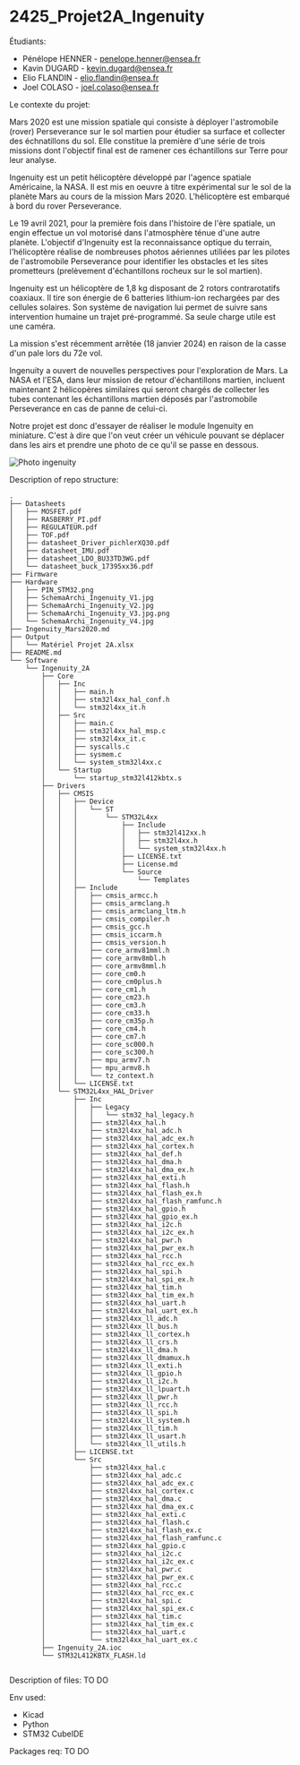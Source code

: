 # 2425_Projet2A_Ingenuity

Étudiants: 

- Pénélope HENNER - penelope.henner@ensea.fr
- Kavin DUGARD - kevin.dugard@ensea.fr 
- Elio FLANDIN - elio.flandin@ensea.fr
- Joel COLASO - joel.colaso@ensea.fr


Le contexte du projet:

Mars 2020 est une mission spatiale qui consiste à déployer l'astromobile (rover) Perseverance sur le sol martien pour étudier sa surface et collecter des échnatillons du sol. Elle constitue la première d'une série de trois missions dont l'objectif final est de ramener ces échantillons sur Terre pour leur analyse.

Ingenuity est un petit hélicoptère développé par l'agence spatiale Américaine, la NASA. Il est mis en oeuvre à titre expérimental sur le sol de la planète Mars au cours de la mission Mars 2020. L'hélicoptère est embarqué à bord du rover Perseverance.

Le 19 avril 2021, pour la première fois dans l'histoire de l'ère spatiale, un engin effectue un vol motorisé dans l'atmosphère ténue d'une autre planète. L'objectif d'Ingenuity est la reconnaissance optique du terrain, l'hélicoptère réalise de nombreuses photos aériennes utiliées par les pilotes de l'astromobile Perseverance pour identifier les obstacles et les sites prometteurs (prelèvement d'échantillons rocheux sur le sol martien).

Ingenuity est un hélicoptère de 1,8 kg disposant de 2 rotors contrarotatifs coaxiaux. Il tire son énergie de 6 batteries lithium-ion rechargées par des cellules solaires. Son système de navigation lui permet de suivre sans intervention humaine un trajet pré-programmé. Sa seule charge utile est une caméra.

La mission s'est récemment arrêtée (18 janvier 2024) en raison de la casse d'un pale lors du 72e vol.

Ingenuity a ouvert de nouvelles perspectives pour l'exploration de Mars. La NASA et l'ESA, dans leur mission de retour d'échantillons martien, incluent maintenant 2 hélicopères similaires qui seront chargés de collecter les tubes contenant les échantillons martien déposés par l'astromobile Perseverance en cas de panne de celui-ci.

 Notre projet est donc d'essayer de réaliser le module Ingenuity en miniature. C'est à dire que l'on veut créer un véhicule pouvant se déplacer dans les airs et prendre une photo de ce qu'il se passe en dessous.

![Photo ingenuity](https://github.com/joel-colaso/2324_Projet1AB_-ingenuity-/assets/161329228/e31ebabd-f48c-485a-bf0c-799dc236c984)

Description of repo structure:

```
.
├── Datasheets
│   ├── MOSFET.pdf
│   ├── RASBERRY_PI.pdf
│   ├── REGULATEUR.pdf
│   ├── TOF.pdf
│   ├── datasheet_Driver_pichlerXQ30.pdf
│   ├── datasheet_IMU.pdf
│   ├── datasheet_LDO_BU33TD3WG.pdf
│   └── datasheet_buck_17395xx36.pdf
├── Firmware
├── Hardware
│   ├── PIN_STM32.png
│   ├── SchemaArchi_Ingenuity_V1.jpg
│   ├── SchemaArchi_Ingenuity_V2.jpg
│   ├── SchemaArchi_Ingenuity_V3.jpg.png
│   └── SchemaArchi_Ingenuity_V4.jpg
├── Ingenuity_Mars2020.md
├── Output
│   └── Matériel Projet 2A.xlsx
├── README.md
└── Software
    └── Ingenuity_2A
        ├── Core
        │   ├── Inc
        │   │   ├── main.h
        │   │   ├── stm32l4xx_hal_conf.h
        │   │   └── stm32l4xx_it.h
        │   ├── Src
        │   │   ├── main.c
        │   │   ├── stm32l4xx_hal_msp.c
        │   │   ├── stm32l4xx_it.c
        │   │   ├── syscalls.c
        │   │   ├── sysmem.c
        │   │   └── system_stm32l4xx.c
        │   └── Startup
        │       └── startup_stm32l412kbtx.s
        ├── Drivers
        │   ├── CMSIS
        │   │   ├── Device
        │   │   │   └── ST
        │   │   │       └── STM32L4xx
        │   │   │           ├── Include
        │   │   │           │   ├── stm32l412xx.h
        │   │   │           │   ├── stm32l4xx.h
        │   │   │           │   └── system_stm32l4xx.h
        │   │   │           ├── LICENSE.txt
        │   │   │           ├── License.md
        │   │   │           └── Source
        │   │   │               └── Templates
        │   │   ├── Include
        │   │   │   ├── cmsis_armcc.h
        │   │   │   ├── cmsis_armclang.h
        │   │   │   ├── cmsis_armclang_ltm.h
        │   │   │   ├── cmsis_compiler.h
        │   │   │   ├── cmsis_gcc.h
        │   │   │   ├── cmsis_iccarm.h
        │   │   │   ├── cmsis_version.h
        │   │   │   ├── core_armv81mml.h
        │   │   │   ├── core_armv8mbl.h
        │   │   │   ├── core_armv8mml.h
        │   │   │   ├── core_cm0.h
        │   │   │   ├── core_cm0plus.h
        │   │   │   ├── core_cm1.h
        │   │   │   ├── core_cm23.h
        │   │   │   ├── core_cm3.h
        │   │   │   ├── core_cm33.h
        │   │   │   ├── core_cm35p.h
        │   │   │   ├── core_cm4.h
        │   │   │   ├── core_cm7.h
        │   │   │   ├── core_sc000.h
        │   │   │   ├── core_sc300.h
        │   │   │   ├── mpu_armv7.h
        │   │   │   ├── mpu_armv8.h
        │   │   │   └── tz_context.h
        │   │   └── LICENSE.txt
        │   └── STM32L4xx_HAL_Driver
        │       ├── Inc
        │       │   ├── Legacy
        │       │   │   └── stm32_hal_legacy.h
        │       │   ├── stm32l4xx_hal.h
        │       │   ├── stm32l4xx_hal_adc.h
        │       │   ├── stm32l4xx_hal_adc_ex.h
        │       │   ├── stm32l4xx_hal_cortex.h
        │       │   ├── stm32l4xx_hal_def.h
        │       │   ├── stm32l4xx_hal_dma.h
        │       │   ├── stm32l4xx_hal_dma_ex.h
        │       │   ├── stm32l4xx_hal_exti.h
        │       │   ├── stm32l4xx_hal_flash.h
        │       │   ├── stm32l4xx_hal_flash_ex.h
        │       │   ├── stm32l4xx_hal_flash_ramfunc.h
        │       │   ├── stm32l4xx_hal_gpio.h
        │       │   ├── stm32l4xx_hal_gpio_ex.h
        │       │   ├── stm32l4xx_hal_i2c.h
        │       │   ├── stm32l4xx_hal_i2c_ex.h
        │       │   ├── stm32l4xx_hal_pwr.h
        │       │   ├── stm32l4xx_hal_pwr_ex.h
        │       │   ├── stm32l4xx_hal_rcc.h
        │       │   ├── stm32l4xx_hal_rcc_ex.h
        │       │   ├── stm32l4xx_hal_spi.h
        │       │   ├── stm32l4xx_hal_spi_ex.h
        │       │   ├── stm32l4xx_hal_tim.h
        │       │   ├── stm32l4xx_hal_tim_ex.h
        │       │   ├── stm32l4xx_hal_uart.h
        │       │   ├── stm32l4xx_hal_uart_ex.h
        │       │   ├── stm32l4xx_ll_adc.h
        │       │   ├── stm32l4xx_ll_bus.h
        │       │   ├── stm32l4xx_ll_cortex.h
        │       │   ├── stm32l4xx_ll_crs.h
        │       │   ├── stm32l4xx_ll_dma.h
        │       │   ├── stm32l4xx_ll_dmamux.h
        │       │   ├── stm32l4xx_ll_exti.h
        │       │   ├── stm32l4xx_ll_gpio.h
        │       │   ├── stm32l4xx_ll_i2c.h
        │       │   ├── stm32l4xx_ll_lpuart.h
        │       │   ├── stm32l4xx_ll_pwr.h
        │       │   ├── stm32l4xx_ll_rcc.h
        │       │   ├── stm32l4xx_ll_spi.h
        │       │   ├── stm32l4xx_ll_system.h
        │       │   ├── stm32l4xx_ll_tim.h
        │       │   ├── stm32l4xx_ll_usart.h
        │       │   └── stm32l4xx_ll_utils.h
        │       ├── LICENSE.txt
        │       └── Src
        │           ├── stm32l4xx_hal.c
        │           ├── stm32l4xx_hal_adc.c
        │           ├── stm32l4xx_hal_adc_ex.c
        │           ├── stm32l4xx_hal_cortex.c
        │           ├── stm32l4xx_hal_dma.c
        │           ├── stm32l4xx_hal_dma_ex.c
        │           ├── stm32l4xx_hal_exti.c
        │           ├── stm32l4xx_hal_flash.c
        │           ├── stm32l4xx_hal_flash_ex.c
        │           ├── stm32l4xx_hal_flash_ramfunc.c
        │           ├── stm32l4xx_hal_gpio.c
        │           ├── stm32l4xx_hal_i2c.c
        │           ├── stm32l4xx_hal_i2c_ex.c
        │           ├── stm32l4xx_hal_pwr.c
        │           ├── stm32l4xx_hal_pwr_ex.c
        │           ├── stm32l4xx_hal_rcc.c
        │           ├── stm32l4xx_hal_rcc_ex.c
        │           ├── stm32l4xx_hal_spi.c
        │           ├── stm32l4xx_hal_spi_ex.c
        │           ├── stm32l4xx_hal_tim.c
        │           ├── stm32l4xx_hal_tim_ex.c
        │           ├── stm32l4xx_hal_uart.c
        │           └── stm32l4xx_hal_uart_ex.c
        ├── Ingenuity_2A.ioc
        └── STM32L412KBTX_FLASH.ld


``````


Description of files: TO DO

Env used: 

- Kicad 
- Python 
- STM32 CubeIDE

Packages req: TO DO




